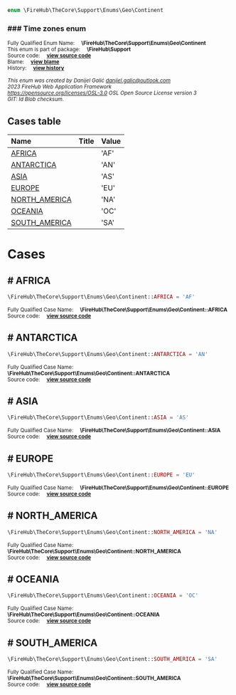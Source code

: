 
```php
enum \FireHub\TheCore\Support\Enums\Geo\Continent
```

### ### Time zones enum
<sub>Fully Qualified Enum Name:  **\FireHub\TheCore\Support\Enums\Geo\Continent**</sub><br>
<sub>This enum is part of package:  **\FireHub\Support**</sub><br>
<sub>Source code:  **[view source code](https://github.com/The-FireHub-Project/Core/blob/v1.0/src/support/enums/geo/firehub.Continent.php#L23)**</sub><br>
<sub>Blame:  **[view blame](https://github.com/The-FireHub-Project/Core/blame/v1.0/src/support/enums/geo/firehub.Continent.php)**</sub><br>
<sub>History:  **[view history](https://github.com/The-FireHub-Project/Core/commits/v1.0/src/support/enums/geo/firehub.Continent.php)**</sub><br>

<sub>_This enum was created by Danijel Galić <danijel.galic@outlook.com>_</sub><br>
<sub>_2023 FireHub Web Application Framework_</sub><br>
<sub>_<https://opensource.org/licenses/OSL-3.0> OSL Open Source License version 3_</sub><br>
<sub>_GIT: $Id$ Blob checksum._</sub><br>



## Cases table

| Name  | Title | Value |
| :---  | :---  | :---  |
|<a href="#africa">AFRICA</a>||&#039;AF&#039;|
|<a href="#antarctica">ANTARCTICA</a>||&#039;AN&#039;|
|<a href="#asia">ASIA</a>||&#039;AS&#039;|
|<a href="#europe">EUROPE</a>||&#039;EU&#039;|
|<a href="#north_america">NORTH_AMERICA</a>||&#039;NA&#039;|
|<a href="#oceania">OCEANIA</a>||&#039;OC&#039;|
|<a href="#south_america">SOUTH_AMERICA</a>||&#039;SA&#039;|


# Cases


<h2><a name="africa"># AFRICA</a></h2>

```php
\FireHub\TheCore\Support\Enums\Geo\Continent::AFRICA = 'AF'
```

<sub>Fully Qualified Case Name:  **\FireHub\TheCore\Support\Enums\Geo\Continent::AFRICA**</sub><br>
<sub>Source code:  **[view source code](https://github.com/The-FireHub-Project/Core/blob/v1.0/src/support/enums/geo/firehub.Continent.php#L25)**</sub><br>


<h2><a name="antarctica"># ANTARCTICA</a></h2>

```php
\FireHub\TheCore\Support\Enums\Geo\Continent::ANTARCTICA = 'AN'
```

<sub>Fully Qualified Case Name:  **\FireHub\TheCore\Support\Enums\Geo\Continent::ANTARCTICA**</sub><br>
<sub>Source code:  **[view source code](https://github.com/The-FireHub-Project/Core/blob/v1.0/src/support/enums/geo/firehub.Continent.php#L26)**</sub><br>


<h2><a name="asia"># ASIA</a></h2>

```php
\FireHub\TheCore\Support\Enums\Geo\Continent::ASIA = 'AS'
```

<sub>Fully Qualified Case Name:  **\FireHub\TheCore\Support\Enums\Geo\Continent::ASIA**</sub><br>
<sub>Source code:  **[view source code](https://github.com/The-FireHub-Project/Core/blob/v1.0/src/support/enums/geo/firehub.Continent.php#L27)**</sub><br>


<h2><a name="europe"># EUROPE</a></h2>

```php
\FireHub\TheCore\Support\Enums\Geo\Continent::EUROPE = 'EU'
```

<sub>Fully Qualified Case Name:  **\FireHub\TheCore\Support\Enums\Geo\Continent::EUROPE**</sub><br>
<sub>Source code:  **[view source code](https://github.com/The-FireHub-Project/Core/blob/v1.0/src/support/enums/geo/firehub.Continent.php#L28)**</sub><br>


<h2><a name="north_america"># NORTH_AMERICA</a></h2>

```php
\FireHub\TheCore\Support\Enums\Geo\Continent::NORTH_AMERICA = 'NA'
```

<sub>Fully Qualified Case Name:  **\FireHub\TheCore\Support\Enums\Geo\Continent::NORTH_AMERICA**</sub><br>
<sub>Source code:  **[view source code](https://github.com/The-FireHub-Project/Core/blob/v1.0/src/support/enums/geo/firehub.Continent.php#L29)**</sub><br>


<h2><a name="oceania"># OCEANIA</a></h2>

```php
\FireHub\TheCore\Support\Enums\Geo\Continent::OCEANIA = 'OC'
```

<sub>Fully Qualified Case Name:  **\FireHub\TheCore\Support\Enums\Geo\Continent::OCEANIA**</sub><br>
<sub>Source code:  **[view source code](https://github.com/The-FireHub-Project/Core/blob/v1.0/src/support/enums/geo/firehub.Continent.php#L30)**</sub><br>


<h2><a name="south_america"># SOUTH_AMERICA</a></h2>

```php
\FireHub\TheCore\Support\Enums\Geo\Continent::SOUTH_AMERICA = 'SA'
```

<sub>Fully Qualified Case Name:  **\FireHub\TheCore\Support\Enums\Geo\Continent::SOUTH_AMERICA**</sub><br>
<sub>Source code:  **[view source code](https://github.com/The-FireHub-Project/Core/blob/v1.0/src/support/enums/geo/firehub.Continent.php#L31)**</sub><br>


